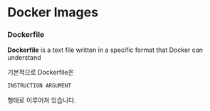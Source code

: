 # Docker Images

### Dockerfile

**Dockerfile** is a text file written in a specific format that Docker can understand

기본적으로 Dockerfile은 

```dockerfile
INSTRUCTION ARGUMENT
```

형태로 이루어져 있습니다.

